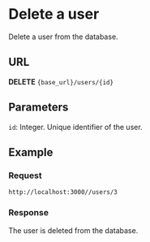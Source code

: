 # Delete a user

Delete a user from the database.

## URL

**DELETE** `{base_url}/users/{id}`

## Parameters

`id`: Integer. Unique identifier of the user.

## Example

### Request

```
http://localhost:3000//users/3
```

### Response

The user is deleted from the database.
